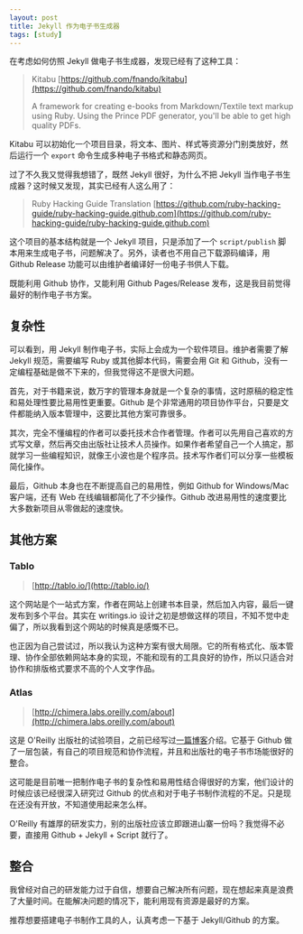 ```yaml
---
layout: post
title: Jekyll 作为电子书生成器
tags: [study]
---
```


在考虑如何仿照 Jekyll 做电子书生成器，发现已经有了这种工具：

> Kitabu [https://github.com/fnando/kitabu](https://github.com/fnando/kitabu)
> 
> A framework for creating e-books from Markdown/Textile text markup using Ruby. Using the Prince PDF generator, you'll be able to get high quality PDFs.

Kitabu 可以初始化一个项目目录，将文本、图片、样式等资源分门别类放好，然后运行一个 `export` 命令生成多种电子书格式和静态网页。

过了不久我又觉得我想错了，既然 Jekyll 很好，为什么不把 Jekyll 当作电子书生成器？这时候又发现，其实已经有人这么用了：

> Ruby Hacking Guide Translation [https://github.com/ruby-hacking-guide/ruby-hacking-guide.github.com](https://github.com/ruby-hacking-guide/ruby-hacking-guide.github.com)

这个项目的基本结构就是一个 Jekyll 项目，只是添加了一个 `script/publish` 脚本用来生成电子书，问题解决了。另外，读者也不用自己下载源码编译，用 Github Release 功能可以由维护者编译好一份电子书供人下载。

既能利用 Github 协作，又能利用 Github Pages/Release 发布，这是我目前觉得最好的制作电子书方案。

## 复杂性

可以看到，用 Jekyll 制作电子书，实际上会成为一个软件项目。维护者需要了解 Jekyll 规范，需要编写 Ruby 或其他脚本代码，需要会用 Git 和 Github，没有一定编程基础是做不下来的，但我觉得这不是很大问题。

首先，对于书籍来说，数万字的管理本身就是一个复杂的事情，这时原稿的稳定性和易处理性要比易用性更重要。Github 是个非常通用的项目协作平台，只要是文件都能纳入版本管理中，这要比其他方案可靠很多。

其次，完全不懂编程的作者可以委托技术合作者管理。作者可以先用自己喜欢的方式写文章，然后再交由出版社让技术人员操作。如果作者希望自己一个人搞定，那就学习一些编程知识，就像王小波也是个程序员。技术写作者们可以分享一些模板简化操作。

最后，Github 本身也在不断提高自己的易用性，例如 Github for Windows/Mac 客户端，还有 Web 在线编辑都简化了不少操作。Github 改进易用性的速度要比大多数新项目从零做起的速度快。

## 其他方案

### Tablo

> [http://tablo.io/](http://tablo.io/)

这个网站是个一站式方案，作者在网站上创建书本目录，然后加入内容，最后一键发布到多个平台。其实在 writings.io 设计之初是想做这样的项目，不知不觉中走偏了，所以我看到这个网站的时候真是感慨不已。

也正因为自己尝试过，所以我认为这种方案有很大局限。它的所有格式化、版本管理、协作全部依赖网站本身的实现，不能和现有的工具良好的协作，所以只适合对协作和排版格式要求不高的个人文字作品。

### Atlas

> [http://chimera.labs.oreilly.com/about](http://chimera.labs.oreilly.com/about)

这是 O'Reilly 出版社的试验项目，之前已经写过[一篇博客](http://chloerei.com/2013/08/15/oreilly-atlas/)介绍。它基于 Github 做了一层包装，有自己的项目规范和协作流程，并且和出版社的电子书市场能很好的整合。

这可能是目前唯一把制作电子书的复杂性和易用性结合得很好的方案，他们设计的时候应该已经很深入研究过 Github 的优点和对于电子书制作流程的不足。只是现在还没有开放，不知道使用起来怎么样。

O'Reilly 有雄厚的研发实力，别的出版社应该立即跟进山寨一份吗？我觉得不必要，直接用 Github + Jekyll + Script 就行了。

## 整合

我曾经对自己的研发能力过于自信，想要自己解决所有问题，现在想起来真是浪费了大量时间。在能解决问题的情况下，能利用现有资源是最好的方案。

推荐想要搭建电子书制作工具的人，认真考虑一下基于 Jekyll/Github 的方案。